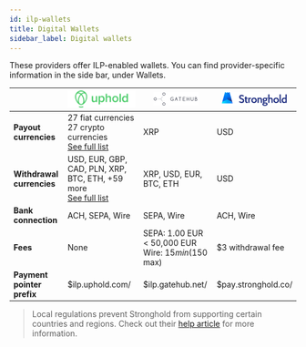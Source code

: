 ```yaml
---
id: ilp-wallets
title: Digital Wallets
sidebar_label: Digital wallets
---
```


These providers offer ILP-enabled wallets. You can find provider-specific information in the side bar, under Wallets.

| | <center><img src="./assets/uphold.svg"></center> | <center><img src="./assets/gatehub.png"></center> | <center><img src="./assets/stronghold.png"></center> |
|-----|-----|-----|-----|
| **Payout currencies** | 27 fiat currencies <br> 27 crypto currencies <br> [See full list](https://uphold.com/en/transparency) | XRP | USD |
| **Withdrawal currencies** | USD, EUR, GBP, CAD, PLN, XRP, BTC, ETH, +59 more <br> [See full list](https://uphold.com/en/transparency) | XRP, USD, EUR, BTC, ETH | USD |
| **Bank connection** | ACH, SEPA, Wire | SEPA, Wire | ACH, Wire |
| **Fees** | None | SEPA: 1.00 EUR < 50,000 EUR<br>Wire: $15 min ($150 max) | $3 withdrawal fee |
| **Payment pointer prefix** | $ilp.uphold.com/ | $ilp.gatehub.net/	| $pay.stronghold.co/	|

> Local regulations prevent Stronghold from supporting certain countries and regions. Check out their [help article](https://happiness.stronghold.co/hc/en-us/articles/360026140812-Countries-and-regions-supported-by-Stronghold) for more information.
